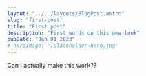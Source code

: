 
```yaml
---
layout: "../../layouts/BlogPost.astro"
slug: "first-post"
title: "First post"
description: "First words on this new look"
pubDate: "Jan 01 2023"
# heroImage: "/placeholder-hero.jpg"
---
```


Can I actually make this work??

